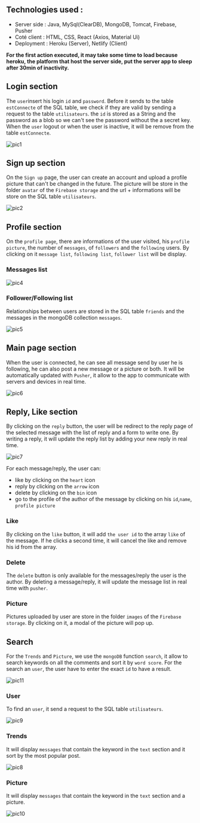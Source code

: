 ## Technologies used :

* Server side : Java, MySql(ClearDB), MongoDB, Tomcat, Firebase, Pusher
* Coté client : HTML, CSS, React (Axios, Material Ui)
* Deployment : Heroku (Server), Netlify (Client)

**For the first action executed, it may take some time to load because heroku, the platform that host the server side, put the server app to sleep after 30min of inactivity.**

## Login section

The `user`insert his login `id` and `password`. Before it sends to the table `estConnecte` of the SQL table, we check if they are valid by sending a request to the table `utilisateurs`. the `id` is stored as a String and the password as a blob so we can't see the password without the a secret key. When the `user` logout or when the user is inactive, it will be remove from the table `estConnecte`.

![pic1](https://gitlab.com/alexandre_em/birdi/-/raw/master/wiki-img/new/01.png)

## Sign up section

On the `Sign up` page, the user can create an account and upload a profile picture that can't be changed in the future. The picture will be store in the folder `avatar` of the `Firebase storage` and the url + informations will be store on the SQL table `utilisateurs`.

![pic2](https://gitlab.com/alexandre_em/birdi/-/raw/master/wiki-img/new/02.png)

## Profile section

On the `profile page`, there are informations of the user visited, his `profile picture`, the number of `messages`, of `followers` and the `following` users. By clicking on it `message list`, `following list`, `follower list` will be display.

### Messages list

![pic4](https://gitlab.com/alexandre_em/birdi/-/raw/master/wiki-img/new/04.png)

### Follower/Following list

Relationships between users are stored in the SQL table `friends` and the messages in the mongoDB collection `messages`.

![pic5](https://gitlab.com/alexandre_em/birdi/-/raw/master/wiki-img/new/05.png)

## Main page section

When the user is connected, he can see all message send by user he is following, he can also post a new message or a picture or both. It will be automatically updated with `Pusher`, it allow to the app to communicate with servers and devices in real time.

![pic6](https://gitlab.com/alexandre_em/birdi/-/raw/master/wiki-img/new/06.png)

## Reply, Like section

By clicking on the `reply` button, the user will be redirect to the reply page of the selected message with the list of reply and a form to write one. By writing a reply, it will update the reply list by adding your new reply in real time.

![pic7](https://gitlab.com/alexandre_em/birdi/-/raw/master/wiki-img/new/07.png)

For each message/reply, the user can:
* like by clicking on the `heart` icon
* reply by clicking on the `arrow` icon
* delete by clicking on the `bin` icon
* go to the profile of the author of the message by clicking on his `id`,`name`, `profile picture`

### Like

By clicking on the `like` button, it will add `the user id` to the array `like` of the message. If he clicks a second time, it will cancel the like and remove his id from the array.

### Delete

The `delete` button is only available for the messages/reply the user is the author. By deleting a message/reply, it will update the message list in real time with `pusher`.

### Picture

Pictures uploaded by user are store in the folder `images` of the `Firebase storage`. By clicking on it, a modal of the picture will pop up. 

## Search

For the `Trends` and `Picture`, we use the `mongoDB` function `search`, it allow to search keywords on all the comments and sort it by `word score`. For the search an `user`, the user have to enter the exact `id` to have a result.

![pic11](https://gitlab.com/alexandre_em/birdi/-/raw/master/wiki-img/new/09.png)

### User

To find an `user`, it send a request to the SQL table `utilisateurs`.

![pic9](https://gitlab.com/alexandre_em/birdi/-/raw/master/wiki-img/new/11.png)

### Trends

It will display `messages` that contain the keyword in the `text` section and it sort by the most popular post.

![pic8](https://gitlab.com/alexandre_em/birdi/-/raw/master/wiki-img/new/08.png)

### Picture

It will display `messages` that contain the keyword in the `text` section and a picture.

![pic10](https://gitlab.com/alexandre_em/birdi/-/raw/master/wiki-img/new/10.png)

